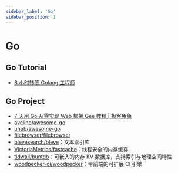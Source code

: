 ```yaml
---
sidebar_label: 'Go'
sidebar_position: 1
---
```

# Go

## Go Tutorial

- [8 小时转职 Golang 工程师](https://www.yuque.com/aceld/mo95lb)



## Go Project
- [7 天用 Go 从零实现 Web 框架 Gee 教程 | 极客兔兔](https://geektutu.com/post/gee.html)
- [avelino/awesome-go](https://github.com/avelino/awesome-go)
- [uhub/awesome-go](https://github.com/uhub/awesome-go)
- [filebrowser/filebrowser](https://github.com/filebrowser/filebrowser)
- [blevesearch/bleve](https://github.com/tannerryan/ring)：文本索引库
- [VictoriaMetrics/fastcache](https://github.com/VictoriaMetrics/fastcache)：线程安全的内存缓存
- [tidwall/buntdb](https://github.com/tidwall/buntdb)：可嵌入的内存 KV 数据库，支持索引与地理空间特性
- [woodpecker-ci/woodpecker](https://github.com/woodpecker-ci/woodpecker)：带前端的可扩展 CI 引擎
